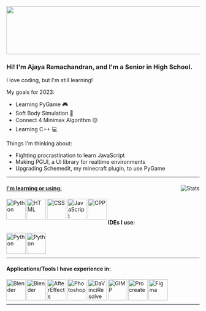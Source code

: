<!--# Hello!-->
<img src="https://imagizer.imageshack.com/img922/6695/8cFx2e.jpg" width="1000" height ="125">

### Hi! I'm Ajaya Ramachandran, and I'm a Senior in High School.

I love coding, but I'm still learning!

My goals for 2023:

- Learning PyGame 🎮
- Soft Body Simulation 🧊
- Connect 4 Minimax Algorithm 🟡
- Learning C++ 💻

Things I'm thinking about:
- Fighting procrastination to learn JavaScript
- Making PGUI, a UI library for realtime environments
- Upgrading Schemedit, my minecraft plugin, to use PyGame

------


<a href="https://github.com/AjayaRamachandran">
    <img align="right" alt="Stats"
         src="https://github-readme-stats.vercel.app/api?username=AjayaRamachandran">

#### I'm learning or using:

<a href="https://www.python.org/">
    <img align="left" alt="Python" width="50" height="55" src="https://imagizer.imageshack.com/img924/7539/2flk0K.png">
</a>
<a href="https://developer.mozilla.org/en-US/docs/Web/HTML">
    <img align="left" alt="HTML" width="50" height="55" src="https://imagizer.imageshack.com/img923/3244/6hZ0Sz.png" />
</a>
<a href="https://developer.mozilla.org/en-US/docs/Web/CSS">
    <img align="left" alt="CSS" width="50" height="55" src="https://imagizer.imageshack.com/img924/2600/pjpe4L.png" />
</a>
<a href="https://javascript.com/">
    <img align="left" alt="JavaScript" width="50" height="55" src="https://imagizer.imageshack.com/img922/9379/9O7R9V.png" />
</a>
<a href="https://isocpp.org/">
    <img align="left" alt="CPP" width="50" height="55" src="https://imagizer.imageshack.com/img922/5638/DqeHWL.png" />
</a>

<br />
<br />

#### IDEs I use:
<a href="https://code.visualstudio.com/">
    <img align="left" alt="Python" width="50" height="55" src="https://imagizer.imageshack.com/img923/1651/K5FtE4.png" />
</a>
<a href="https://www.vexrobotics.com/vexcode/pro-v5">
    <img align="left" alt="Python" width="50" height="55" src="https://imagizer.imageshack.com/img923/6263/asTv3M.png" />
</a>
    
<br />
<br />
<br />

------
    
#### Applications/Tools I have experience in:

<a href="https://www.blender.org/">
    <img align="left" alt="Blender" width="50" height="55" src="https://imagizer.imageshack.com/img923/33/dzxH0l.png" />
</a>
<a href="https://www.autodesk.com/products/fusion-360/overview">
    <img align="left" alt="Blender" width="50" height="55" src="https://imagizer.imageshack.com/img922/3936/vwbk4Y.png" />
</a>
<a href="https://www.adobe.com/products/aftereffects.html">
    <img align="left" alt="AfterEffects" width="50" height="55" src="https://imagizer.imageshack.com/img922/8963/KSofeR.png" />
</a>
<a href="https://www.adobe.com/products/photoshop.html">
    <img align="left" alt="Photoshop" width="50" height="55" src="https://imagizer.imageshack.com/img923/1165/IehGgr.png" />
</a>
<a href="https://www.blackmagicdesign.com/products/davinciresolve/">
    <img align="left" alt="DaVinciResolve" width="50" height="55" src="https://imagizer.imageshack.com/img922/9044/reLSjM.png" />
</a>
<a href="https://www.gimp.org/">
    <img align="left" alt="GIMP" width="50" height="55" src="https://imagizer.imageshack.com/img922/1499/ADRBtf.png" />
</a>    
<a href="https://procreate.art/">
    <img align="left" alt="Procreate" width="50" height="55" src="https://imagizer.imageshack.com/img922/6227/3Yowrv.png" />
</a>
<a href="https://www.figma.com/">
    <img align="left" alt="Figma" width="50" height="55" src="https://imagizer.imageshack.com/img924/1872/c7tR3f.png" />
</a>
    
<br />
<br />
<br />
    
------

<!---[![My GitHub Stats](https://github-readme-stats.vercel.app/api/?username=ajayaramachandran&count_private=true&theme=vue-dark&showicons=true)]()>
